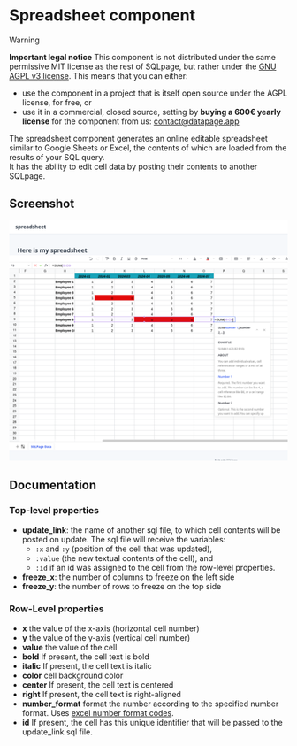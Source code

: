 # Spreadsheet component

> [!WARNING]
> **Important legal notice** This component is not distributed under the same permissive MIT license as the rest of SQLpage, but rather under the [GNU AGPL v3 license](./LICENSE).
> This means that you can either:
> - use the component in a project that is itself open source under the AGPL license, for free, or
> - use it in a commercial, closed source, setting by **buying a 600€ yearly license** for the component from us: contact@datapage.app

The spreadsheet component generates an online editable spreadsheet similar to Google Sheets or Excel, the contents of which are loaded from the results of your SQL query.  
It has the ability to edit cell data by posting their contents to another SQLpage.

## Screenshot

![screenshot](docs/screenshot.png)
## Documentation
### Top-level properties

- **update\_link**:  the name of another sql file, to which cell contents will be posted on update. The sql file will receive the variables:
  - `:x` and `:y` (position of the cell that was updated),
  - `:value` (the new textual contents of the cell), and
  - `:id` if an id was assigned to the cell from the row-level properties.
- **freeze\_x**: the number of columns to freeze on the left side
- **freeze\_y**: the number of rows to freeze on the top side

### Row-Level properties

- **x** the value of the x-axis (horizontal cell number)
- **y** the value of the y-axis (vertical cell number)
- **value** the value of the cell
- **bold** If present, the cell text is bold
- **italic** If present, the cell text is italic
- **color** cell background color
- **center** If present, the cell text is centered
- **right** If present, the cell text is right-aligned
- **number\_format** format the number according to the specified number format. Uses [excel number format codes](https://support.microsoft.com/en-us/office/number-format-codes-5026bbd6-04bc-48cd-bf33-80f18b4eae68).
- **id** If present, the cell has this unique identifier that will be passed to the update\_link sql file.

